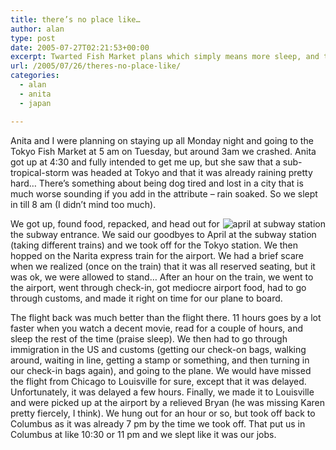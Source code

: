 ```yaml
---
title: there’s no place like…
author: alan
type: post
date: 2005-07-27T02:21:53+00:00
excerpt: Twarted Fish Market plans which simply means more sleep, and then the treck back to Louisville, and the Columbus.
url: /2005/07/26/theres-no-place-like/
categories:
  - alan
  - anita
  - japan

---
```

Anita and I were planning on staying up all Monday night and going to the Tokyo Fish Market at 5 am on Tuesday, but around 3am we crashed. Anita got up at 4:30 and fully intended to get me up, but she saw that a sub-tropical-storm was headed at Tokyo and that it was already raining pretty hard… There’s something about being dog tired and lost in a city that is much worse sounding if you add in the attribute &#8211; rain soaked. So we slept in till 8 am (I didn’t mind too much).

[<img src="https://zeroasterisk.com/photos/albums/Japan2005-Tokyo/DSC01103.thumb.jpg" alt="april at subway station" align="right" />][1] We got up, found food, repacked, and head out for the subway entrance. We said our goodbyes to April at the subway station (taking different trains) and we took off for the Tokyo station. We then hopped on the Narita express train for the airport. We had a brief scare when we realized (once on the train) that it was all reserved seating, but it was ok, we were allowed to stand… After an hour on the train, we went to the airport, went through check-in, got mediocre airport food, had to go through customs, and made it right on time for our plane to board.

The flight back was much better than the flight there. 11 hours goes by a lot faster when you watch a decent movie, read for a couple of hours, and sleep the rest of the time (praise sleep). We then had to go through immigration in the US and customs (getting our check-on bags, walking around, waiting in line, getting a stamp or something, and then turning in our check-in bags again), and going to the plane. We would have missed the flight from Chicago to Louisville for sure, except that it was delayed. Unfortunately, it was delayed a few hours. Finally, we made it to Louisville and were picked up at the airport by a relieved Bryan (he was missing Karen pretty fiercely, I think). We hung out for an hour or so, but took off back to Columbus as it was already 7 pm by the time we took off. That put us in Columbus at like 10:30 or 11 pm and we slept like it was our jobs.


 [1]: https://zeroasterisk.com/photos/view_photo.php?set_albumName=Japan2005-Tokyo&id=DSC01103
